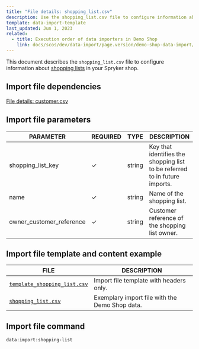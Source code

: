 ```yaml
---
title: "File details: shopping_list.csv"
description: Use the shopping_list.csv file to configure information about shopping lists in your Spryker shop.
template: data-import-template
last_updated: Jun 1, 2023
related:
  - title: Execution order of data importers in Demo Shop
    link: docs/scos/dev/data-import/page.version/demo-shop-data-import/execution-order-of-data-importers-in-demo-shop.html
---
```


This document describes the `shopping_list.csv` file to configure information about [shopping lists](/docs/pbc/all/shopping-list-and-wishlist/{{page.version}}/base-shop/shopping-lists-feature-overview/shopping-lists-feature-overview.html) in your Spryker shop.

## Import file dependencies

[File details: customer.csv](/docs/pbc/all/customer-relationship-management/{{page.version}}/base-shop/import-and-export-data/file-details-customer.csv.html)

## Import file parameters

| PARAMETER | REQUIRED |  TYPE | DESCRIPTION |
| --- | --- | --- | --- |
| shopping_list_key | &check; | string | Key that identifies the shopping list to be referred to in future imports. |
|name|&check;|string|Name of the shopping list.|
|owner_customer_reference|&check;|string |Customer reference of the shopping list owner.|

## Import file template and content example

| FILE | DESCRIPTION |
|---|---|
| [`template_shopping_list.csv`](https://spryker.s3.eu-central-1.amazonaws.com/docs/pbc/all/shopping-list-and-wishlist/base-shop/import-and-export-data/file-details-shopping-list.csv.md/template_shopping_list.csv)| Import file template with headers only. |
| [`shopping_list.csv`](https://spryker.s3.eu-central-1.amazonaws.com/docs/pbc/all/shopping-list-and-wishlist/base-shop/import-and-export-data/file-details-shopping-list.csv.md/shopping_list.csv)| Exemplary import file with the Demo Shop data. |


## Import file command

```bash
data:import:shopping-list
```